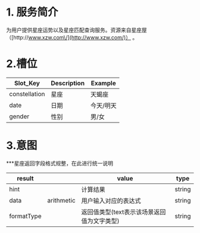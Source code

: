 # 1. 服务简介

为用户提供星座运势以及星座匹配查询服务。资源来自星座屋 （[http:\/\/www.xzw.com\/](http://www.xzw.com/)） 。

# 2.槽位

| **Slot\_Key** | **Description** | **Example** |
| --- | --- | --- |
| constellation | 星座 | 天蝎座 |
| date | 日期 | 今天\/明天 |
| gender | 性别 | 男\/女 |

# 3.意图

\*\*\*星座返回字段格式规整，在此进行统一说明

| **result** |  | **value** | **type** |
| --- | --- | --- | --- |
| hint |  | 计算结果 | string |
| data | arithmetic | 用户输入对应的表达式 | string |
| formatType | | 返回值类型(text表示该场景返回值为文字类型) | string |

